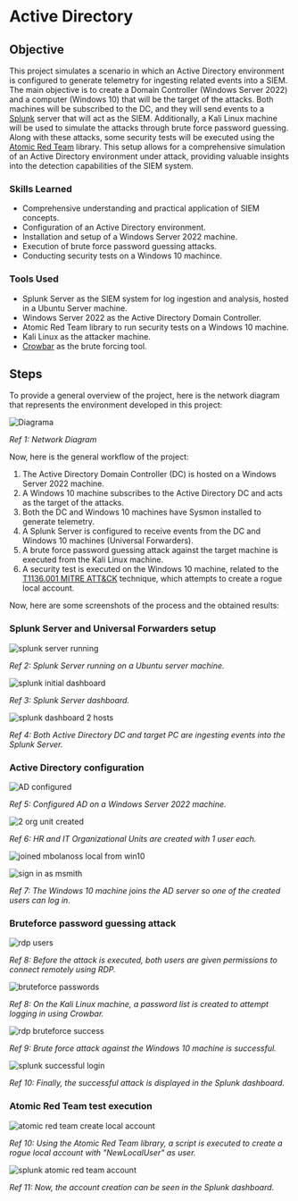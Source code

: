 # Active Directory

## Objective

This project simulates a scenario in which an Active Directory environment is configured to generate telemetry for ingesting related events into a SIEM. The main objective is to create a Domain Controller (Windows Server 2022) and a computer (Windows 10) that will be the target of the attacks. Both machines will be subscribed to the DC, and they will send events to a [Splunk](https://www.splunk.com/) server that will act as the SIEM. Additionally, a Kali Linux machine will be used to simulate the attacks through brute force password guessing. Along with these attacks, some security tests will be executed using the [Atomic Red Team](https://atomicredteam.io/learn-more/) library. This setup allows for a comprehensive simulation of an Active Directory environment under attack, providing valuable insights into the detection capabilities of the SIEM system.

### Skills Learned

- Comprehensive understanding and practical application of SIEM concepts.
- Configuration of an Active Directory environment.
- Installation and setup of a Windows Server 2022 machine.
- Execution of brute force password guessing attacks.
- Conducting security tests on a Windows 10 machince.

### Tools Used

- Splunk Server as the SIEM system for log ingestion and analysis, hosted in a Ubuntu Server machine.
- Windows Server 2022 as the Active Directory Domain Controller.
- Atomic Red Team library to run security tests on a Windows 10 machine.
- Kali Linux as the attacker machine.
- [Crowbar]([https://www.kali.org/tools/crowbar/](https://github.com/galkan/crowbar)) as the brute forcing tool.

## Steps
To provide a general overview of the project, here is the network diagram that represents the environment developed in this project:

![Diagrama](https://github.com/mbolanoss/Active-Directory/assets/53063734/23cce258-43d0-4297-8065-2bc2e5882e22)

*Ref 1: Network Diagram*

Now, here is the general workflow of the project:
1. The Active Directory Domain Controller (DC) is hosted on a Windows Server 2022 machine.
2. A Windows 10 machine subscribes to the Active Directory DC and acts as the target of the attacks.
3. Both the DC and Windows 10 machines have Sysmon installed to generate telemetry.
4. A Splunk Server is configured to receive events from the DC and Windows 10 machines (Universal Forwarders).
5. A brute force password guessing attack against the target machine is executed from the Kali Linux machine.
6. A security test is executed on the Windows 10 machine, related to the [T1136.001 MITRE ATT&CK](https://attack.mitre.org/techniques/T1136/001/) technique, which attempts to create a rogue local account.

Now, here are some screenshots of the process and the obtained results:

### Splunk Server and Universal Forwarders setup

![splunk server running](https://github.com/mbolanoss/Active-Directory/assets/53063734/973518ee-2bc2-4023-a6bd-ecb71edcf1f0)

*Ref 2: Splunk Server running on a Ubuntu server machine.*

![splunk initial dashboard](https://github.com/mbolanoss/Active-Directory/assets/53063734/ef7ddbde-e4f6-448e-b87d-ffdfed49d288)

*Ref 3: Splunk Server dashboard.*

![splunk dashboard 2 hosts](https://github.com/mbolanoss/Active-Directory/assets/53063734/910dc4a0-cdf4-4f05-9f94-0027b54dddc6)

*Ref 4: Both Active Directory DC and target PC are ingesting events into the Splunk Server.*

### Active Directory configuration

![AD configured](https://github.com/mbolanoss/Active-Directory/assets/53063734/d211c0e2-5759-4527-b795-92fea04b7f36)

*Ref 5: Configured AD on a Windows Server 2022 machine.*

![2 org unit created](https://github.com/mbolanoss/Active-Directory/assets/53063734/9424bda1-861a-404e-9019-aa27630e56be)

*Ref 6: HR and IT Organizational Units are created with 1 user each.*

![joined mbolanoss local from win10](https://github.com/mbolanoss/Active-Directory/assets/53063734/8d864248-ba45-4717-bb9a-9a98f4d8b2a4)

![sign in as msmith](https://github.com/mbolanoss/Active-Directory/assets/53063734/95877bf9-ace8-4e6b-b516-6725ba7bd27e)

*Ref 7: The Windows 10 machine joins the AD server so one of the created users can log in.*

### Bruteforce password guessing attack

![rdp users](https://github.com/mbolanoss/Active-Directory/assets/53063734/2bd5b2a9-e487-4160-8058-69d663d6d15f)

*Ref 8: Before the attack is executed, both users are given permissions to connect remotely using RDP.*

![bruteforce passwords](https://github.com/mbolanoss/Active-Directory/assets/53063734/f55f7442-4f75-47a7-bb62-fbc67248a6ad)

*Ref 8: On the Kali Linux machine, a password list is created to attempt logging in using Crowbar.*

![rdp bruteforce success](https://github.com/mbolanoss/Active-Directory/assets/53063734/07f71081-5195-4b4f-845f-55507021da2b)

*Ref 9: Brute force attack against the Windows 10 machine is successful.*

![splunk successful login](https://github.com/mbolanoss/Active-Directory/assets/53063734/d4f8cdaf-2962-4e6e-8f24-e7866ed46b29)

*Ref 10: Finally, the successful attack is displayed in the Splunk dashboard.*

### Atomic Red Team test execution

![atomic red team create local account](https://github.com/mbolanoss/Active-Directory/assets/53063734/ba6c64b7-82e0-45c1-8a52-63a0503b50f2)

*Ref 10: Using the Atomic Red Team library, a script is executed to create a rogue local account with "NewLocalUser" as user.*

![splunk atomic red team account](https://github.com/mbolanoss/Active-Directory/assets/53063734/2b8971fe-9c48-4640-8ca9-236d5647b229)

*Ref 11: Now, the account creation can be seen in the Splunk dashboard.*
